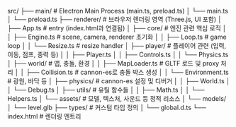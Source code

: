 src/
├── main/                  # Electron Main Process (main.ts, preload.ts)
│   └── main.ts
│   └── preload.ts
├── renderer/              # 브라우저 렌더링 영역 (Three.js, UI 포함)
│   ├── App.ts             # entry (index.html과 연결됨)
│   ├── core/              # 엔진 관련 핵심 로직
│   │   ├── Engine.ts      # scene, camera, renderer 초기화
│   │   ├── Loop.ts        # game loop
│   │   └── Resize.ts      # resize handler
│   ├── player/            # 플레이어 관련 (입력, 이동, 점프, 중력 등)
│   │   ├── Player.ts
│   │   ├── Controls.ts
│   │   └── Physics.ts
│   ├── world/             # 맵, 충돌, 환경
│   │   ├── MapLoader.ts   # GLTF 로드 및 proxy 처리
│   │   ├── Collision.ts   # cannon-es로 충돌 박스 생성
│   │   └── Environment.ts # 광원, 바닥 등
│   ├── physics/           # cannon-es 설정 및 디버거
│   │   ├── World.ts
│   │   └── Debug.ts
│   ├── utils/             # 유틸 함수들
│   │   ├── Math.ts
│   │   └── Helpers.ts
│   └── assets/            # 모델, 텍스처, 사운드 등 정적 리소스
│       └── models/
│           └── level.glb
├── types/                 # 커스텀 타입 정의
│   └── global.d.ts
└── index.html             # 렌더링 엔트리
